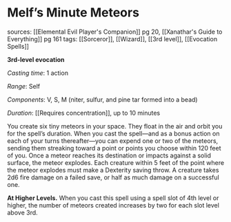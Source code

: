 # Melf’s Minute Meteors
sources: [[Elemental Evil Player's Companion]] pg 20, [[Xanathar's Guide to Everything]] pg 161
tags: [[Sorceror]], [[Wizard]], [[3rd level]], [[Evocation Spells]]

**3rd-level evocation**

*Casting time*: 1 action

*Range*: Self

*Components*: V, S, M (niter, sulfur, and pine tar formed into a bead)

*Duration*: [[Requires concentration]], up to 10 minutes

You create six tiny meteors in your space. They float in the air and orbit you for the spell’s duration. When you cast the spell—and as a bonus action on each of your turns thereafter—you can expend one or two of the meteors, sending them streaking toward a point or points you choose within 120 feet of you. Once a meteor reaches its destination or impacts against a solid surface, the meteor explodes. Each creature within 5 feet of the point where the meteor explodes must make a Dexterity saving throw. A creature takes 2d6 fire damage on a failed save, or half as much damage on a successful one.

**At Higher Levels.** When you cast this spell using a spell slot of 4th level or higher, the number of meteors created increases by two for each slot level above 3rd.
